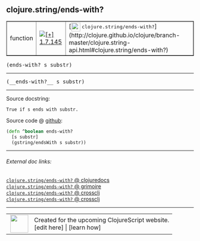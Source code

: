 ## clojure.string/ends-with?



 <table border="1">
<tr>
<td>function</td>
<td><a href="https://github.com/cljsinfo/cljs-api-docs/tree/1.7.145"><img valign="middle" alt="[+] 1.7.145" title="Added in 1.7.145" src="https://img.shields.io/badge/+-1.7.145-lightgrey.svg"></a> </td>
<td>
[<img height="24px" valign="middle" src="http://i.imgur.com/1GjPKvB.png"> <samp>clojure.string/ends-with?</samp>](http://clojure.github.io/clojure/branch-master/clojure.string-api.html#clojure.string/ends-with?)
</td>
</tr>
</table>

<samp>(ends-with? s substr)</samp><br>

---

 <samp>
(__ends-with?__ s substr)<br>
</samp>

---





Source docstring:

```
True if s ends with substr.
```


Source code @ [github]():

```clj
(defn ^boolean ends-with?
  [s substr]
  (gstring/endsWith s substr))
```

<!--
Repo - tag - source tree - lines:

 <pre>

</pre>

-->

---



###### External doc links:

[`clojure.string/ends-with?` @ clojuredocs](http://clojuredocs.org/clojure.string/ends-with_q)<br>
[`clojure.string/ends-with?` @ grimoire](http://conj.io/store/v1/org.clojure/clojure/1.7.0-beta3/clj/clojure.string/ends-with%3F/)<br>
[`clojure.string/ends-with?` @ crossclj](http://crossclj.info/fun/clojure.string/ends-with%3F.html)<br>
[`clojure.string/ends-with?` @ crossclj](http://crossclj.info/fun/clojure.string.cljs/ends-with%3F.html)<br>

---

 <table>
<tr><td>
<img valign="middle" align="right" width="48px" src="http://i.imgur.com/Hi20huC.png">
</td><td>
Created for the upcoming ClojureScript website.<br>
[edit here] | [learn how]
</td></tr></table>

[edit here]:https://github.com/cljsinfo/cljs-api-docs/blob/master/cljsdoc/clojure.string/ends-withQMARK.cljsdoc
[learn how]:https://github.com/cljsinfo/cljs-api-docs/wiki/cljsdoc-files

<!--

This information was too distracting to show to readers, but I'll leave it
commented here since it is helpful to:

- pretty-print the data used to generate this document
- and show how to retrieve that data



The API data for this symbol:

```clj
{:return-type boolean,
 :ns "clojure.string",
 :name "ends-with?",
 :signature ["[s substr]"],
 :name-encode "ends-withQMARK",
 :history [["+" "1.7.145"]],
 :type "function",
 :clj-equiv {:full-name "clojure.string/ends-with?",
             :url "http://clojure.github.io/clojure/branch-master/clojure.string-api.html#clojure.string/ends-with?"},
 :full-name-encode "clojure.string/ends-withQMARK",
 :source {:code "(defn ^boolean ends-with?\n  [s substr]\n  (gstring/endsWith s substr))",
          :title "Source code",
          :repo "clojurescript",
          :tag "r1.9.36",
          :filename "src/main/cljs/clojure/string.cljs",
          :lines [250 253],
          :url "https://github.com/clojure/clojurescript/blob/r1.9.36/src/main/cljs/clojure/string.cljs#L250-L253"},
 :usage ["(ends-with? s substr)"],
 :full-name "clojure.string/ends-with?",
 :docstring "True if s ends with substr.",
 :cljsdoc-url "https://github.com/cljsinfo/cljs-api-docs/blob/master/cljsdoc/clojure.string/ends-withQMARK.cljsdoc"}

```

Retrieve the API data for this symbol:

```clj
;; from Clojure REPL
(require '[clojure.edn :as edn])
(-> (slurp "https://raw.githubusercontent.com/cljsinfo/cljs-api-docs/catalog/cljs-api.edn")
    (edn/read-string)
    (get-in [:symbols "clojure.string/ends-with?"]))
```

-->
